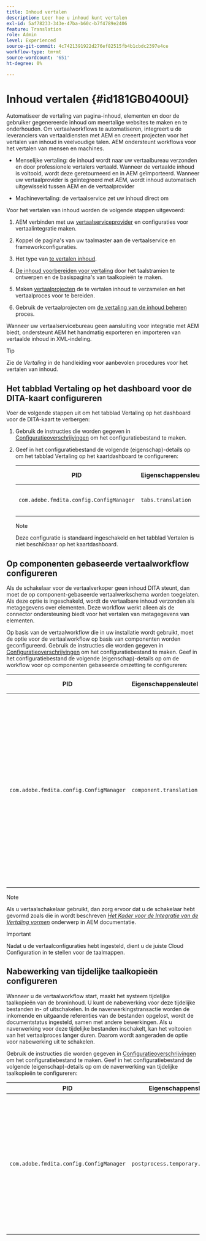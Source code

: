 ```yaml
---
title: Inhoud vertalen
description: Leer hoe u inhoud kunt vertalen
exl-id: 5af78233-343e-47ba-b60c-b7f4789e2406
feature: Translation
role: Admin
level: Experienced
source-git-commit: 4c7421391922d276ef82515fb4b1cbdc2397e4ce
workflow-type: tm+mt
source-wordcount: '651'
ht-degree: 0%

---
```


# Inhoud vertalen {#id181GB0400UI}

Automatiseer de vertaling van pagina-inhoud, elementen en door de gebruiker gegenereerde inhoud om meertalige websites te maken en te onderhouden. Om vertaalworkflows te automatiseren, integreert u de leveranciers van vertaaldiensten met AEM en creeert projecten voor het vertalen van inhoud in veelvoudige talen. AEM ondersteunt workflows voor het vertalen van mensen en machines.

- Menselijke vertaling: de inhoud wordt naar uw vertaalbureau verzonden en door professionele vertalers vertaald. Wanneer de vertaalde inhoud is voltooid, wordt deze geretourneerd en in AEM geïmporteerd. Wanneer uw vertaalprovider is geïntegreerd met AEM, wordt inhoud automatisch uitgewisseld tussen AEM en de vertaalprovider

- Machinevertaling: de vertaalservice zet uw inhoud direct om


Voor het vertalen van inhoud worden de volgende stappen uitgevoerd:

1. AEM verbinden met uw [vertaalserviceprovider](https://experienceleague.adobe.com/docs/experience-manager-cloud-service/sites/administering/reusing-content/translation/integration-framework.html?lang=en) en configuraties voor vertaalintegratie maken.

1. Koppel de pagina&#39;s van uw taalmaster aan de vertaalservice en frameworkconfiguraties.

1. Het type van [te vertalen inhoud](https://experienceleague.adobe.com/docs/experience-manager-cloud-service/sites/administering/reusing-content/translation/rules.html?lang=en).

1. [De inhoud voorbereiden voor vertaling](https://experienceleague.adobe.com/docs/experience-manager-cloud-service/sites/administering/reusing-content/translation/preparation.html?lang=en) door het taalstramien te ontwerpen en de basispagina&#39;s van taalkopieën te maken.

1. Maken [vertaalprojecten](https://experienceleague.adobe.com/docs/experience-manager-cloud-service/sites/administering/reusing-content/translation/managing-projects.html?lang=en) de te vertalen inhoud te verzamelen en het vertaalproces voor te bereiden.

1. Gebruik de vertaalprojecten om [de vertaling van de inhoud beheren](https://experienceleague.adobe.com/docs/experience-manager-cloud-service/sites/administering/reusing-content/translation/managing-projects.html?lang=en) proces.


Wanneer uw vertaalservicebureau geen aansluiting voor integratie met AEM biedt, ondersteunt AEM het handmatig exporteren en importeren van vertaalde inhoud in XML-indeling.

>[!TIP]
>
> Zie de *Vertaling* in de handleiding voor aanbevolen procedures voor het vertalen van inhoud.

## Het tabblad Vertaling op het dashboard voor de DITA-kaart configureren

Voer de volgende stappen uit om het tabblad Vertaling op het dashboard voor de DITA-kaart te verbergen:

1. Gebruik de instructies die worden gegeven in [Configuratieoverschrijvingen](download-install-additional-config-override.md#) om het configuratiebestand te maken.
1. Geef in het configuratiebestand de volgende \(eigenschap\)-details op om het tabblad Vertaling op het kaartdashboard te configureren:

   | PID | Eigenschappensleutel | Waarde van eigenschap |
   |---|------------|--------------|
   | `com.adobe.fmdita.config.ConfigManager` | `tabs.translation` | Boolean \( true/ false\).<br> **Standaardwaarde**: `true` |

   >[!NOTE]
   >
   > Deze configuratie is standaard ingeschakeld en het tabblad Vertalen is niet beschikbaar op het kaartdashboard.


## Op componenten gebaseerde vertaalworkflow configureren

Als de schakelaar voor de vertaalverkoper geen inhoud DITA steunt, dan moet de op component-gebaseerde vertaalwerkschema worden toegelaten. Als deze optie is ingeschakeld, wordt de vertaalbare inhoud verzonden als metagegevens over elementen. Deze workflow werkt alleen als de connector ondersteuning biedt voor het vertalen van metagegevens van elementen.

Op basis van de vertaalworkflow die in uw installatie wordt gebruikt, moet de optie voor de vertaalworkflow op basis van componenten worden geconfigureerd. Gebruik de instructies die worden gegeven in [Configuratieoverschrijvingen](download-install-additional-config-override.md#) om het configuratiebestand te maken. Geef in het configuratiebestand de volgende \(eigenschap\)-details op om de workflow voor op componenten gebaseerde omzetting te configureren:

| PID | Eigenschappensleutel | Waarde van eigenschap |
|---|------------|--------------|
| `com.adobe.fmdita.config.ConfigManager` | `component.translation` | Booleaans: <br> - Als u menselijke vertaling gebruikt, dan *Uitschakelen* \( `false`\) de **Workflow voor op componenten gebaseerde omzetting** -optie. <br> - Als u automatische vertaling gebruikt, *\( inschakelen `true`\)* de **Workflow voor op componenten gebaseerde omzetting** -optie. |

>[!NOTE]
>
> Als u vertaalschakelaar gebruikt, dan zorg ervoor dat u de schakelaar hebt gevormd zoals die in wordt beschreven *[Het Kader voor de Integratie van de Vertaling vormen](https://experienceleague.adobe.com/docs/experience-manager-cloud-service/sites/administering/reusing-content/translation/integration-framework.html?lang=en)* onderwerp in AEM documentatie.

>[!IMPORTANT]
>
> Nadat u de vertaalconfiguraties hebt ingesteld, dient u de juiste Cloud Configuration in te stellen voor de taalmappen.

## Nabewerking van tijdelijke taalkopieën configureren

Wanneer u de vertaalworkflow start, maakt het systeem tijdelijke taalkopieën van de broninhoud. U kunt de nabewerking voor deze tijdelijke bestanden in- of uitschakelen. In de naverwerkingstransactie worden de inkomende en uitgaande referenties van de bestanden opgelost, wordt de documentstatus ingesteld, samen met andere bewerkingen. Als u naverwerking voor deze tijdelijke bestanden inschakelt, kan het voltooien van het vertaalproces langer duren. Daarom wordt aangeraden de optie voor nabewerking uit te schakelen.

Gebruik de instructies die worden gegeven in [Configuratieoverschrijvingen](download-install-additional-config-override.md#) om het configuratiebestand te maken. Geef in het configuratiebestand de volgende \(eigenschap\)-details op om de naverwerking van tijdelijke taalkopieën te configureren:

| PID | Eigenschappensleutel | Waarde van eigenschap |
|---|------------|--------------|
| `com.adobe.fmdita.config.ConfigManager` | `postprocess.temporary.langcopies` | Booleaans: <br> - Als u de naverwerkingsbewerking niet wilt uitvoeren op de tijdelijke bestanden, *Uitschakelen* \( false\) de **Na het proces gemaakte taalkopieën** -optie.<br> - Als u de naverwerkingsbewerking wilt uitvoeren op de tijdelijke bestanden, *Inschakelen* \( true\) de **Na het proces gemaakte taalkopieën** -optie.<br> **Standaardwaarde**: false |


